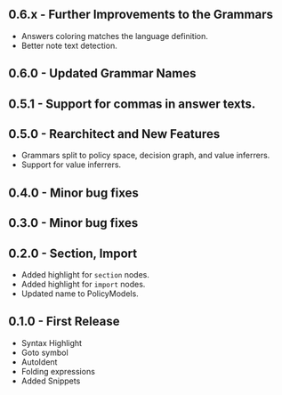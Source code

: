 ## 0.6.x - Further Improvements to the Grammars
* Answers coloring matches the language definition.
* Better note text detection.

## 0.6.0 - Updated Grammar Names

## 0.5.1 - Support for commas in answer texts.

## 0.5.0 - Rearchitect and New Features
* Grammars split to policy space, decision graph, and value inferrers.
* Support for value inferrers.

## 0.4.0 - Minor bug fixes

## 0.3.0 - Minor bug fixes

## 0.2.0 - Section, Import
* Added highlight for `section` nodes.
* Added highlight for `import` nodes.
* Updated name to PolicyModels.

## 0.1.0 - First Release
* Syntax Highlight
* Goto symbol
* AutoIdent
* Folding expressions
* Added Snippets
